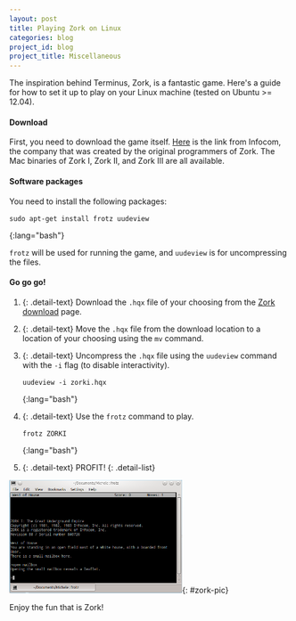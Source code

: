 ```yaml
---
layout: post
title: Playing Zork on Linux
categories: blog
project_id: blog
project_title: Miscellaneous
---
```


The inspiration behind Terminus, Zork, is a fantastic game. Here's a guide for how to set it up to play on your Linux machine (tested on Ubuntu >= 12.04). 

<!-- more -->

#### Download

First, you need to download the game itself. [Here](http://www.infocom-if.org/downloads/downloads.html) is the link from Infocom, the company that was created by the original programmers of Zork. The Mac binaries of Zork I, Zork II, and Zork III are all available. 

#### Software packages

You need to install the following packages: 

	sudo apt-get install frotz uudeview
{:lang="bash"}

`frotz` will be used for running the game, and `uudeview` is for uncompressing the files.

#### Go go go! 

1. {: .detail-text} Download the `.hqx` file of your choosing from the [Zork download](http://www.infocom-if.org/downloads/downloads.html) page. 
2. {: .detail-text} Move the `.hqx` file from the download location to a location of your choosing using the `mv` command. 
3. {: .detail-text} Uncompress the `.hqx` file using the `uudeview` command with the `-i` flag (to disable interactivity).		
	
	   uudeview -i zorki.hqx   	
	{:lang="bash"}

4. {: .detail-text} Use the `frotz` command to play.

	   frotz ZORKI  	
	{:lang="bash"}

5. {: .detail-text} PROFIT!
{: .detail-list}

![Screenshot of Zork being played on a Linux machine](/imgs/zork.png){: #zork-pic}

Enjoy the fun that is Zork!
